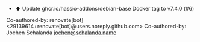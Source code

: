 - ⬆️ Update ghcr.io/hassio-addons/debian-base Docker tag to v7.4.0 (#6)

Co-authored-by: renovate[bot] <29139614+renovate[bot]@users.noreply.github.com>
Co-authored-by: Jochen Schalanda <jochen@schalanda.name>
